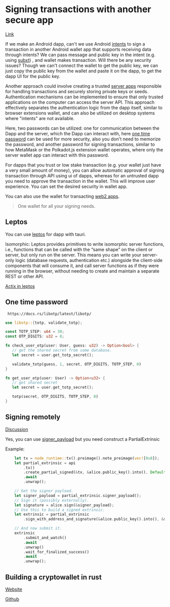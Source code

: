 # Signing transactions with another secure app

[Link](https://substrate.stackexchange.com/questions/10156/signing-transactions-with-another-secure-app)

If we make an Android dapp, can't we use Android [intents](https://developer.android.com/training/basics/intents/sending) to sign a transaction in another Android wallet app that supports receiving data through intents? We can pass message and public key in the intent (e.g. using [subxt](https://github.com/paritytech/subxt/blob/d7124b56f7e7ed4cba1f05cdb38a8fe48eebf898/examples/wasm-example/src/routes/signing.rs)) , and wallet makes transaction. Will there be any security issues? Though we can't connect the wallet to get the public key, we can just copy the public key from the wallet and paste it on the dapp, to get the dapp UI for the public key.

Another approach could involve creating a trusted [server apps](https://github.com/tauri-apps/tauri/discussions/2751) responsible for handling transactions and securely storing private keys or seeds. Authentication mechanisms can be implemented to ensure that only trusted applications on the computer can access the server API. This approach effectively separates the authentication logic from the dapp itself, similar to browser extensions wallet, and can also be utilized on desktop systems where "intents" are not available.

Here, two passwords can be utilized: one for communication between the Dapp and the server, which the Dapp can interact with, here [one time password](https://docs.rs/libotp/latest/libotp/) can be used for more security, also you don't need to memorize the password, and another password for signing transactions, similar to how MetaMask or the Polkadot.js extension wallet operates, where only the server wallet app can interact with this password.

For dapps that you trust or low stake transaction (e.g. your wallet just have a very small amount of money), you can allow automatic approval of signing transaction through API using ui of dapps, whereas for an untrusted dapp you need to approve the transaction in the wallet. This will improve user experience. You can set the desired security in wallet app. 

You can also use the wallet for transacting [web2 apps](https://www.toptal.com/ethereum/one-click-login-flows-a-metamask-tutorial). 

> One wallet for all your signing needs. 

## Leptos

You can use [leptos](https://github.com/leptos-rs/leptos) for dapp with tauri.

Isomorphic: Leptos provides primitives to write isomorphic server functions, i.e., functions that can be called with the “same shape” on the client or server, but only run on the server. This means you can write your server-only logic (database requests, authentication etc.) alongside the client-side components that will consume it, and call server functions as if they were running in the browser, without needing to create and maintain a separate REST or other API.

[Actix in leptos](https://docs.rs/leptos_actix/latest/leptos_actix/)

## One time password

```
 https://docs.rs/libotp/latest/libotp/
```

```rust
use libotp::{totp, validate_totp};

const TOTP_STEP: u64 = 30;
const OTP_DIGITS: u32 = 8;

fn check_user_otp(user: User, guess: u32) -> Option<bool> {
   // get the shared secret from some database.
   let secret = user.get_totp_secret();

   validate_totp(guess, 1, secret, OTP_DIGITS, TOTP_STEP, 0)
}

fn get_user_otp(user: User) -> Option<u32> {
   // get shared secret
   let secret = user.get_totp_secret();

   totp(secret, OTP_DIGITS, TOTP_STEP, 0)
}
```

## Signing remotely

[Discussion](https://github.com/paritytech/subxt/issues/1196)


Yes, you can use [signer_payload](https://docs.rs/subxt/latest/subxt/tx/struct.PartialExtrinsic.html#method.signer_payload) but you need construct a PartialExtrinsic

Example:

```rust
    let tx = node_runtime::tx().preimage().note_preimage(vec![0u8]);
    let partial_extrinsic = api
        .tx()
        .create_partial_signed(&tx, &alice.public_key().into(), Default::default())
        .await
        .unwrap();

    // Get the signer payload.
    let signer_payload = partial_extrinsic.signer_payload();
    // Sign it (possibly externally).
    let signature = alice.sign(&signer_payload);
    // Use this to build a signed extrinsic.
    let extrinsic = partial_extrinsic
        .sign_with_address_and_signature(&alice.public_key().into(), &signature.into());

    // And now submit it.
    extrinsic
        .submit_and_watch()
        .await
        .unwrap()
        .wait_for_finalized_success()
        .await
        .unwrap();
```

## Building a cryptowallet in rust

[Website](https://tms-dev-blog.com/build-a-crypto-wallet-using-rust/)

[Github](https://github.com/tmsdev82/rust-eth-crypto-wallet-tutorial)

